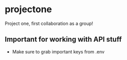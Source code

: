 <!-- MAKE SURE you're working in a branch! "git branch" in terminal to check if you're in the master or the branch -->

<!-- git pull origin master at each session that you begin!  -->


# projectone
Project one, first collaboration as a group!

<!-- MAKE SURE you're working in a branch! "git branch" in terminal to check if you're in the master or the branch -->

<!-- git pull origin master at each session that you begin!  -->

## Important for working with API stuff
* Make sure to grab important keys from .env
